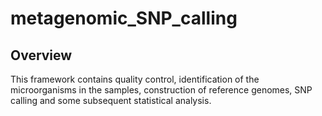 # metagenomic_SNP_calling
## Overview
This framework contains quality control, identification of the microorganisms in the samples, construction of reference genomes, SNP calling and some subsequent statistical analysis.
